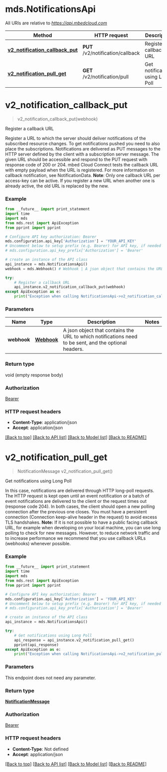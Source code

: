 # mds.NotificationsApi

All URIs are relative to *https://api.mbedcloud.com*

Method | HTTP request | Description
------------- | ------------- | -------------
[**v2_notification_callback_put**](NotificationsApi.md#v2_notification_callback_put) | **PUT** /v2/notification/callback | Register a callback URL
[**v2_notification_pull_get**](NotificationsApi.md#v2_notification_pull_get) | **GET** /v2/notification/pull | Get notifications using Long Poll


# **v2_notification_callback_put**
> v2_notification_callback_put(webhook)

Register a callback URL

Register a URL to which the server should deliver notifications of the subscribed resource changes. To get notifications pushed you need to also place the subscriptions.  Notifications are delivered as PUT messages to the HTTP server defined by the client with a subscription server message. The given URL should be accessible and respond to the PUT request with response code of 200 or 204. mbed Cloud Connect tests the callback URL with empty payload when the URL is registered. For more information on callback notification, see NotificationData.  **Note**: Only one callback URL per access-key can be active. If you register a new URL when another one is already active, the old URL is replaced by the new. 

### Example 
```python
from __future__ import print_statement
import time
import mds
from mds.rest import ApiException
from pprint import pprint

# Configure API key authorization: Bearer
mds.configuration.api_key['Authorization'] = 'YOUR_API_KEY'
# Uncomment below to setup prefix (e.g. Bearer) for API key, if needed
# mds.configuration.api_key_prefix['Authorization'] = 'Bearer'

# create an instance of the API class
api_instance = mds.NotificationsApi()
webhook = mds.Webhook() # Webhook | A json object that contains the URL to which notifications need to be sent, and the optional headers. 

try: 
    # Register a callback URL
    api_instance.v2_notification_callback_put(webhook)
except ApiException as e:
    print("Exception when calling NotificationsApi->v2_notification_callback_put: %s\n" % e)
```

### Parameters

Name | Type | Description  | Notes
------------- | ------------- | ------------- | -------------
 **webhook** | [**Webhook**](Webhook.md)| A json object that contains the URL to which notifications need to be sent, and the optional headers.  | 

### Return type

void (empty response body)

### Authorization

[Bearer](../README.md#Bearer)

### HTTP request headers

 - **Content-Type**: application/json
 - **Accept**: application/json

[[Back to top]](#) [[Back to API list]](../README.md#documentation-for-api-endpoints) [[Back to Model list]](../README.md#documentation-for-models) [[Back to README]](../README.md)

# **v2_notification_pull_get**
> NotificationMessage v2_notification_pull_get()

Get notifications using Long Poll

In this case, notifications are delivered through HTTP long-poll requests. The HTTP request is kept open until an event notification or a batch of event notifications are delivered to the client or the request times out (response code 204). In both cases, the client should open a new polling connection after the previous one closes. You must have a persistent connection (Connection keep-alive header in the request) to avoid excess TLS handshakes.  **Note:** If it is not possible to have a public facing callback URL, for example when developing on your local machine, you can use long polling to check for new messages. However, to reduce network traffic and to increase performance we recommend that you use callback URLs (webhooks) whenever possible. 

### Example 
```python
from __future__ import print_statement
import time
import mds
from mds.rest import ApiException
from pprint import pprint

# Configure API key authorization: Bearer
mds.configuration.api_key['Authorization'] = 'YOUR_API_KEY'
# Uncomment below to setup prefix (e.g. Bearer) for API key, if needed
# mds.configuration.api_key_prefix['Authorization'] = 'Bearer'

# create an instance of the API class
api_instance = mds.NotificationsApi()

try: 
    # Get notifications using Long Poll
    api_response = api_instance.v2_notification_pull_get()
    pprint(api_response)
except ApiException as e:
    print("Exception when calling NotificationsApi->v2_notification_pull_get: %s\n" % e)
```

### Parameters
This endpoint does not need any parameter.

### Return type

[**NotificationMessage**](NotificationMessage.md)

### Authorization

[Bearer](../README.md#Bearer)

### HTTP request headers

 - **Content-Type**: Not defined
 - **Accept**: application/json

[[Back to top]](#) [[Back to API list]](../README.md#documentation-for-api-endpoints) [[Back to Model list]](../README.md#documentation-for-models) [[Back to README]](../README.md)

